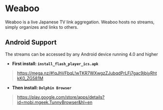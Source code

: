 Weaboo
===================

Weaboo is a live Japanese TV link aggregation. 
Weaboo hosts no streams, simply organizes and links to others.

Android Support
--------
The streams can be accessed by any Android device running 4.0 and higher

 - **First install: `install_flash_player_ics.apk`**

> https://mega.nz/#!qJhVFbqL!wTKR7WXwgzZJubqdPrLFj7gac9jbjyRhtkK0_ZG581M

 - **Then install: `Dolphin Browser`**

> https://play.google.com/store/apps/details?id=mobi.mgeek.TunnyBrowser&hl=en
